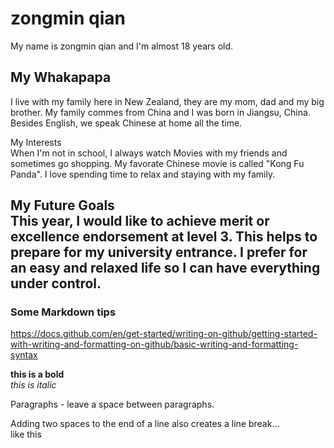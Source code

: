 # zongmin qian
My name is zongmin qian and I'm almost 18 years old. 

## My Whakapapa  
I live with my family here in New Zealand, they are my mom, dad and my big brother. My family commes from China and I was born in Jiangsu, China. Besides English, we speak Chinese at home all the time. 

My Interests  
When I'm not in school, I always watch Movies with my friends and sometimes go shopping. My favorate Chinese movie is called "Kong Fu Panda". I love spending time to relax and staying with my family. 


My Future Goals  
This year, I would like to achieve merit or excellence endorsement at level 3. This helps to prepare for my university entrance. I prefer for an easy and relaxed life so I can have everything under control. 
---

### Some Markdown tips  

https://docs.github.com/en/get-started/writing-on-github/getting-started-with-writing-and-formatting-on-github/basic-writing-and-formatting-syntax

**this is a bold**  
_this is italic_

Paragraphs - leave a space between paragraphs. 

Adding two spaces to the end of a line also creates a line break...  
like this

